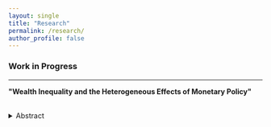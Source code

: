 ```yaml
---
layout: single
title: "Research"
permalink: /research/
author_profile: false
---
```


### Work in Progress
---

**"Wealth Inequality and the Heterogeneous Effects of Monetary Policy"**<br> 
 <br>   
 <details>
  <summary> Abstract </summary>
How does the high concentration of wealth shape the transmission of monetary policy to
household consumption? I study this question in a quantitative Heterogeneous Agent New
Keynesian (HANK) model. The model reproduces the distribution of income and wealth in the
United States, and generates empirically realistic consumption responses to stimulus policies. I
find that top wealth groups substantially amplify the interest income channel of monetary policy
and the persistence of the labor income channel. The reason is that households at the top of
the wealth distribution show large responses to monetary policy shocks and have sizable consumption
shares. In the model, wealthy households are more responsive due to differences in
the income composition and consumption-saving behavior across wealth groups. The analysis
sheds new light on the importance of wealth concentration and heterogeneous responses for the
aggregate effects of monetary policy.
</details>
  <br>
    <br>
      <br>
        <br>
          <br>
            <br>
              <br>
                <br>
                  <br>
                    <br>
